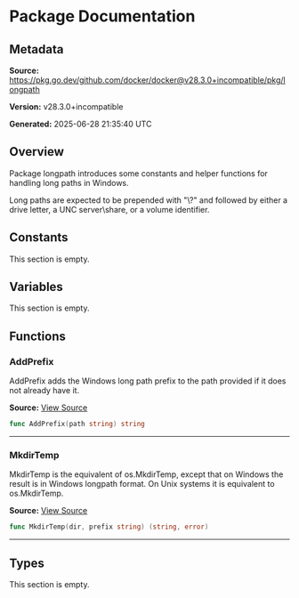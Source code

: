 # Package Documentation

## Metadata

**Source:** https://pkg.go.dev/github.com/docker/docker@v28.3.0+incompatible/pkg/longpath

**Version:** v28.3.0+incompatible

**Generated:** 2025-06-28 21:35:40 UTC

## Overview

Package longpath introduces some constants and helper functions for handling
long paths in Windows.

Long paths are expected to be prepended with "\\?\" and followed by either a
drive letter, a UNC server\share, or a volume identifier.


## Constants

This section is empty.

## Variables

This section is empty.

## Functions

### AddPrefix

AddPrefix adds the Windows long path prefix to the path provided if
it does not already have it.

**Source:** [View Source](https://github.com/docker/docker/blob/v28.3.0/pkg/longpath/longpath.go#L19)  

```go
func AddPrefix(path string) string
```

---

### MkdirTemp

MkdirTemp is the equivalent of os.MkdirTemp, except that on Windows
the result is in Windows longpath format. On Unix systems it is
equivalent to os.MkdirTemp.

**Source:** [View Source](https://github.com/docker/docker/blob/v28.3.0/pkg/longpath/longpath.go#L33)  

```go
func MkdirTemp(dir, prefix string) (string, error)
```

---

## Types

This section is empty.

